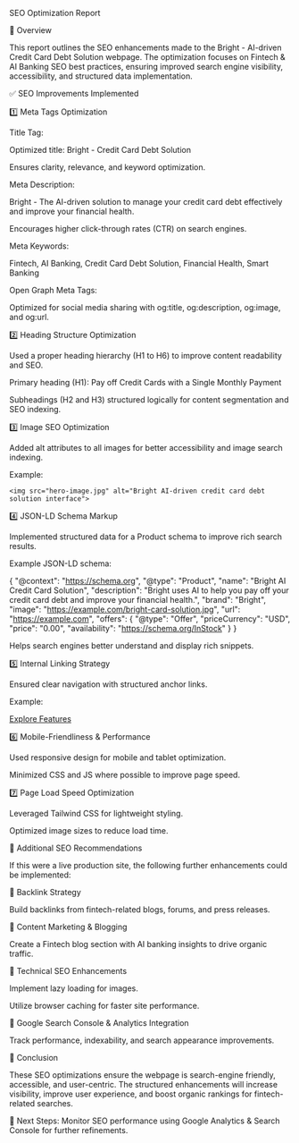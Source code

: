 SEO Optimization Report

📌 Overview

This report outlines the SEO enhancements made to the Bright - AI-driven Credit Card Debt Solution webpage. The optimization focuses on Fintech & AI Banking SEO best practices, ensuring improved search engine visibility, accessibility, and structured data implementation.

✅ SEO Improvements Implemented

1️⃣ Meta Tags Optimization

Title Tag:

Optimized title: Bright - Credit Card Debt Solution

Ensures clarity, relevance, and keyword optimization.

Meta Description:

Bright - The AI-driven solution to manage your credit card debt effectively and improve your financial health.

Encourages higher click-through rates (CTR) on search engines.

Meta Keywords:

Fintech, AI Banking, Credit Card Debt Solution, Financial Health, Smart Banking

Open Graph Meta Tags:

Optimized for social media sharing with og:title, og:description, og:image, and og:url.

2️⃣ Heading Structure Optimization

Used a proper heading hierarchy (H1 to H6) to improve content readability and SEO.

Primary heading (H1): Pay off Credit Cards with a Single Monthly Payment

Subheadings (H2 and H3) structured logically for content segmentation and SEO indexing.

3️⃣ Image SEO Optimization

Added alt attributes to all images for better accessibility and image search indexing.

Example:

`<img src="hero-image.jpg" alt="Bright AI-driven credit card debt solution interface">`

4️⃣ JSON-LD Schema Markup

Implemented structured data for a Product schema to improve rich search results.

Example JSON-LD schema:

{
  "@context": "https://schema.org",
  "@type": "Product",
  "name": "Bright AI Credit Card Solution",
  "description": "Bright uses AI to help you pay off your credit card debt and improve your financial health.",
  "brand": "Bright",
  "image": "https://example.com/bright-card-solution.jpg",
  "url": "https://example.com",
  "offers": {
    "@type": "Offer",
    "priceCurrency": "USD",
    "price": "0.00",
    "availability": "https://schema.org/InStock"
  }
}

Helps search engines better understand and display rich snippets.

5️⃣ Internal Linking Strategy

Ensured clear navigation with structured anchor links.

Example:

<a href="#features">Explore Features</a>

6️⃣ Mobile-Friendliness & Performance

Used responsive design for mobile and tablet optimization.

Minimized CSS and JS where possible to improve page speed.

7️⃣ Page Load Speed Optimization

Leveraged Tailwind CSS for lightweight styling.

Optimized image sizes to reduce load time.

🚀 Additional SEO Recommendations

If this were a live production site, the following further enhancements could be implemented:

🔹 Backlink Strategy

Build backlinks from fintech-related blogs, forums, and press releases.

🔹 Content Marketing & Blogging

Create a Fintech blog section with AI banking insights to drive organic traffic.

🔹 Technical SEO Enhancements

Implement lazy loading for images.

Utilize browser caching for faster site performance.

🔹 Google Search Console & Analytics Integration

Track performance, indexability, and search appearance improvements.

📜 Conclusion

These SEO optimizations ensure the webpage is search-engine friendly, accessible, and user-centric. The structured enhancements will increase visibility, improve user experience, and boost organic rankings for fintech-related searches.

📢 Next Steps: Monitor SEO performance using Google Analytics & Search Console for further refinements.
